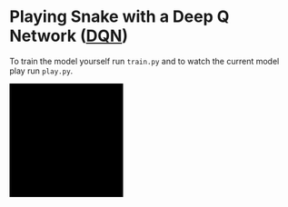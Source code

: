 # Playing Snake with a Deep Q Network ([DQN](https://arxiv.org/pdf/1312.5602))

To train the model yourself run `train.py` and to watch the current model play run `play.py`. 

![Model playing](https://github.com/achandra03/snake-rl/blob/main/game_recording.gif)
